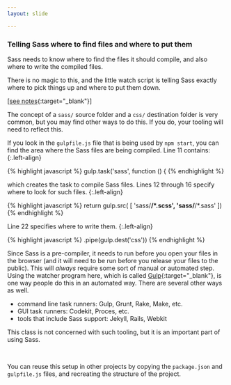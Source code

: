 ```yaml
---
layout: slide

---
```


### Telling Sass where to find files and where to put them

Sass needs to know where to find the files it should compile, and also
where to write the compiled files.

There is no magic to this, and the little watch script is telling Sass
exactly where to pick things up and where to put them down.

[[see notes](print.html#telling-sass-where-to-find-files-and-where-to-put-them){:target="_blank"}]

<div class="notes">

The concept of a `sass/` source folder and a `css/` destination folder
is very common, but you may find other ways to do this. If you do,
your tooling will need to reflect this.


If you look in the `gulpfile.js` file that is being used by
`npm start`, you can find the area where the Sass files are being
compiled. Line 11 contains:
{:.left-align}


{% highlight javascript %}
gulp.task('sass', function () {
{% endhighlight %}



which creates the task to compile Sass files. Lines 12 through 16
specify where to look for such files.
{:.left-align}


{% highlight javascript %}
   return gulp.src(
       [
           'sass/**/*.scss',
           'sass/**/*.sass'
       ])
{% endhighlight %}



Line 22 specifies where to
write them.
{:.left-align}



{% highlight javascript %}
      .pipe(gulp.dest('css'))
{% endhighlight %}


Since Sass is a pre-compiler, it needs to run before you open your
files in the browser (and it will need to be run before you release
your files to the public). This will *always* require some sort of
manual or automated step. Using the watcher program here, which is
called [Gulp](https://gulpjs.com){:target="_blank"}, is one way people do this in an
automated way. There are several other ways as well.


* command line task runners: Gulp, Grunt, Rake, Make, etc.
* GUI task runners: Codekit, Proces, etc.
* tools that include Sass support: Jekyll, Rails, Webkit



This class is not concerned with such tooling, but it is an important
part of using Sass.

&nbsp;

You can reuse this setup in other projects by copying the
`package.json` and `gulpfile.js` files, and recreating the structure
of the project.

</div>

